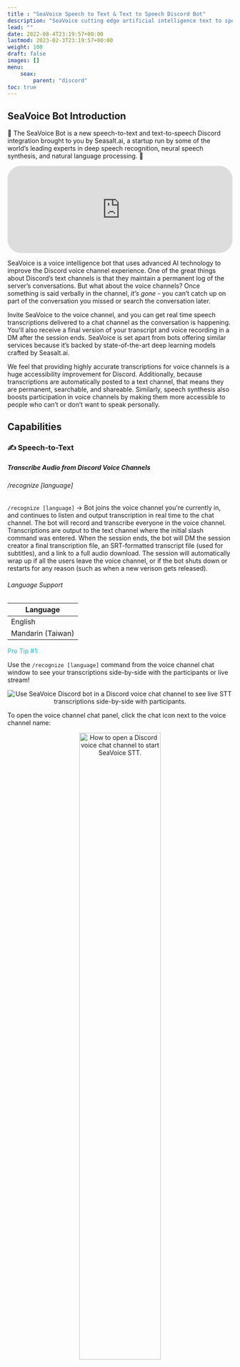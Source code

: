 ```yaml
---
title : "SeaVoice Speech to Text & Text to Speech Discord Bot"
description: "SeaVoice cutting edge artificial intelligence text to speech and speech to text Discord bot documentation"
lead: ""
date: 2022-08-4T23:19:57+00:00
lastmod: 2023-02-3T23:19:57+00:00
weight: 100
draft: false
images: []
menu:
    seax:
        parent: "discord"
toc: true
---
```


## SeaVoice Bot Introduction

🐙 The SeaVoice Bot is a new speech-to-text and text-to-speech Discord integration brought to you by Seasalt.ai, a startup run by some of the world’s leading experts in deep speech recognition, neural speech synthesis, and natural language processing. 🐙

   <iframe width="100%" height="5%" src="https://www.youtube.com/embed/00DoeiS3l1Q" title="YouTube video player" frameborder="0" allow="accelerometer; autoplay; clipboard-write; encrypted-media; gyroscope; picture-in-picture" allowfullscreen style="border-radius: 30px;"></iframe>

SeaVoice is a voice intelligence bot that uses advanced AI technology to improve the Discord voice channel experience. One of the great things about Discord’s text channels is that they maintain a permanent log of the server’s conversations. But what about the voice channels? Once something is said verbally in the channel, *it’s gone* - you can’t catch up on part of the conversation you missed or search the conversation later. 

Invite SeaVoice to the voice channel, and you can get real time speech transcriptions delivered to a chat channel as the conversation is happening. You'll also receive a final version of your transcript and voice recording in a DM after the session ends. SeaVoice is set apart from bots offering similar services because it’s backed by state-of-the-art deep learning models crafted by Seasalt.ai.

We feel that providing highly accurate transcriptions for voice channels is a huge accessibility improvement for Discord. Additionally, because transcriptions are automatically posted to a text channel, that means they are permanent, searchable, and shareable. Similarly, speech synthesis also boosts participation in voice channels by making them more accessible to people who can’t or don’t want to speak personally.

## Capabilities

### ✍️ Speech-to-Text
##### Transcribe Audio from Discord Voice Channels

###### /recognize [language]

`/recognize [language]` -> Bot joins the voice channel you're currently in, and continues to listen and output transcription in real time to the chat channel. The bot will record and transcribe everyone in the voice channel. Transcriptions are output to the text channel where the initial slash command was entered. When the session ends, the bot will DM the session creator a final transcription file, an SRT-formatted transcript file (used for subtitles), and a link to a full audio download. The session will automatically wrap up if all the users leave the voice channel, or if the bot shuts down or restarts for any reason (such as when a new verison gets released).

###### Language Support

| Language          |
| ----------------- |
| English           |
| Mandarin (Taiwan) |

<p style="color:#19b6c0">Pro Tip #1:</p>

Use the `/recognize [language]` command from the voice channel chat window to see your transcriptions side-by-side with the participants or live stream!

<center>
<img src="/images/discord/discord-voice-chat-stt-side-by-side.png" alt="Use SeaVoice Discord bot in a Discord voice chat channel to see live STT transcriptions side-by-side with participants."/>
</center>

To open the voice channel chat panel, click the chat icon next to the voice channel name:

<center>
<img width="60%" src="/images/discord/discord-voice-chat-channel.png" alt="How to open a Discord voice chat channel to start SeaVoice STT.">
</center>

<p style="color:#19b6c0">Pro Tip #2:</p>

If you want to temporarily stop the bot from listening to you (like pausing the session), you can right-click on the bot in the voice channel and check `Deafen Server`. This will prevent any audio data from being sent to the bot until it is un-checked. This way, you can pause the transcription and then pick your session back up when you're ready without having to stop and start a new one!

<center>
<img width="60%" src="/images/discord/deafen-seavoice-stt-discord-bot.JPG" alt="Deafen the SeaVoice STT Discord bot to pause the live transcription.">
</center>

###### /stop

`/stop` -> Bot stops listening and leaves the voice channel. Upon running the stop command, each participant will recieve a DM with the full transcription and audio files.

### 🗣 Text-to-Speech
#### Synthesize Speech from Chat to Voice Channel 

Seasalt.ai also excels at speech synthesis. We offer a text-to-speech command, which allows users to type in a chat channel and have audio synthesized and played in a particular voice channel for them.

###### /speak [voice] [text]
To use this command, you should already be in a voice channel. In any text channel, type the `/speak` slash command and then specify which `voice` you would like to use, and enter the `text` that you would like synthesized. You can see the available voices below:

| Name      | Sex | Language          |
| --------- | --- | ----------------- |
| Orca      | M   | American English  |
| Narwhal   | M   | British English   |
| Angelfish | F   | American English  |
| Starfish  | F   | Mandarin (Taiwan) |
| Dolphin   | F   | Mandarin (Taiwan) |

### 🎙️ Record & Download
#### Export Audio & Transcriptions from Voice Channels
Users are able to download their transcriptions and full audio recordings to a file.

When the STT session ends the bot will a final transcription file, an SRT-formatted transcript file (used for subtitles), and a link to a full audio download. To download the audio, follow the link and then right click in the web browser and select "Save as...".

<center>
<img src="/images/discord/seavoice-discord-bot-stt-download-message.png" alt="SeaVoice STT Discord bot sends users a message with audio and transcription download links.">
</center>

## Configuration

SeaVoice offers customizable settings for both servers and individual users.

Note: If you update any settings, you must stop and re-start any active `/recognize` sessions before the new configurations are applied.

### 👥 Server Settings
#### Configure settings for everyone in the server

###### /server_config [transcript_recipients] [transcript_style] [ignore_bots]

Use the `/server_config` command to configure the settings for the *current server* that you are in. 
Servers currently have the following settings:

<p style="color:#19b6c0">[transcript_recipients]</p>

In addition to live transcription, SeaVoice is able to send audio recording and final transcription files.
By default, when the `/recognize` session ends, SeaVoice will send a DM to the session creator (the user who sent the `/recognize` command) with the audio and transcription files.
You can instead configure the bot to send the DM to all participants in the session, or no one at all.

| Value              | Description                                                        |
| ------------------ | ------------------------------------------------------------------ |
| `session_creator`  | Sends DM only to the user who sent the `/recognize` command        |
| `participants`     | Sends DM to all users who participated in the session              |
| `nobody`           | Does not send any DM to anyone                                     |

<p style="color:#19b6c0">[transcript_style]</p>

The live transcriptions sent by SeaVoice during the `/recognize` session can styled in two ways. 
By default, they will be sent as regular text messages, which are more condensed on the page but look plain.
You can select the `fancy` setting to have each message sent as an embed/card.
This look nicer and is easier to read, but takes up more space on the page.

| Value       | Description                                        |
| ----------- | -------------------------------------------------- |
| `plaintext` | Sends transcript messages as plain text            |
| `fancy`     | Sends transcript messages as a stylized embed card |

<center>
<img width="60%" src="/images/discord/seavoice-discord-fancy-transcript.png" alt="'Fancy' live transcription style from SeaVoice Discord.">
<img width="60%" src="/images/discord/seavoice-discord-plain-transcript.png" alt="'Plaintext' live transcription style from SeaVoice Discord.">
</center>

<p style="color:#19b6c0">[ignore_bots]</p>

If there are other bots in the voice channel while a `/recognize` session is taking place, it is possible for SeaVoice to try and transcribe them. However, the most common type of bot that participates in the voice channel is a music bot - music in general is not transcribed well and just ends up cluttering the transcription. For this reason, by default the SeaVoice bot will *ignore* other bots. However, if you want SeaVoice to try and transcribe other bots (for example if you use a different text-to-speech bot and want it to show up in the transcript) you can enable SeaVoice to listen to other bots.

| Value       | Description                                        |
| ----------- | -------------------------------------------------- |
| `ignore`    | Do not transcribe other bots                       |
| `include`   | Transcribe other bots in the STT session           |

### 👤 User Settings
#### Configure settings for just yourself

###### /user_config [exclude_stt]

Use the `/user_config` command to configure your personal settings for your Discord account. 
These settings will persist no matter which server you are in.
Users currently have the following settings:

<p style="color:#19b6c0">[exclude_stt]</p>

If for any reason you do not want to be included in the live transcription session, you may configure your account to be excluded from all `/recognize` sessions.

| Value       | Description                                                                      |
| ----------- | -------------------------------------------------------------------------------- |
| `No`        | Do not exclude me from STT sessions (I am OK with being recorded)                |
| `Yes`       | *Exclude* me from all STT sessions (I do not want to be transcribed or recorded) |

### ⚙️ Server Settings Status
#### Check your current server configurations

###### /server_status

Run the `/server_status` command to get a break down of your current server configurations.

<center>
<img width="60%" src="/images/discord/seavoice-discord-server-status.png" alt="SeaVoice Discord bot sends user a summary of their server configurations.">
</center>

## Language Support
Currently our text-to-speech and speech-to-text models support English and Taiwanese Mandarin. However, we're always working on creating new language models and improving our existing ones. We're working on new models for Vietnamese, Spanish, French, and more! We'd love to hear which languages you're most eager to use.

## Why SeaVoice STT & TTS?

#### 🎯 Cutting-edge Accuracy
Speech techonology is our specialty. We create our own models in-house using state of the art deep learning neural network algorithms.

#### ⏱️ Real-time Transcription & Synthesis
Real-time speed is essential when you're dealing with live conversation. We guarantee you'll never fall behind in a conversation because of slow transcription speeds.

#### 📂 Downloadable Transcription & Audio Files
Not only can you watch your transcriptions in real-time, but you can download them and save them for future use! Your voice-based conversations just became permanent, searchable, and shareable. Because all our transcriptions come with timestamps, you can even use them as subtitles.

## Add SeaVoice Discord Bot to Your Server

Adding the SeaVoice bot to your server is easy! Simply click the invite link, verify your credentials with Discord, and then choose which server to add the bot to.

<div class="row justify-content-center">
    <div class="col-lg-9 col-xl-8 text-center">
        <p class="lead"></p>
        <a class="btn btn-primary btn-lg px-4 mb-2" href="https://discord.com/api/oauth2/authorize?client_id=1001955060210749492&permissions=2184436736&scope=bot%20applications.commands" role="button">Invite SeaVoice</a>
    </div>
</div>

## Community

### Official Discord Server

Join our official Discord server! We'd love to chat and find out how we can improve our bot. Our bot is in *active development* - please let us know if you find any bugs, have ideas for new features, or want to provide any feedback!

<div class="row justify-content-center">
    <iframe src="https://discordapp.com/widget?id=919037515514654721&theme=dark" width="350" height="500" allowtransparency="true" frameborder="0" sandbox="allow-popups allow-popups-to-escape-sandbox allow-same-origin allow-scripts"></iframe>
</div>  

### Also see our page on Top.gg!

Your comments and votes make SeaVoice easier to find for new users!

<a href="https://top.gg/bot/1001955060210749492">
    <img src="https://top.gg/api/widget/1001955060210749492.svg">
</a>

## Support SeaVoice

Love the SeaVoice Bot? Consider becoming a Patron! 
We will be adding Patreon tiers and a premium version of the bot soon - but don't worry, the core functionality of the bot will remain free for everyone!

<a href="https://www.patreon.com/bePatron?u=88101525" data-patreon-widget-type="become-patron-button">Become a Patron!</a>
<script async src="https://c6.patreon.com/becomePatronButton.bundle.js"></script>


<p style="color:#ffffff">.</p>
<p style="color:#ffffff">.</p>
<p style="color:#ffffff">.</p>
<p style="color:#ffffff">.</p>
